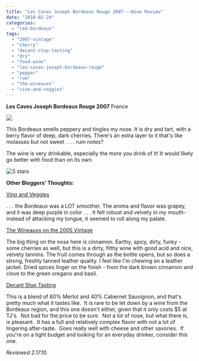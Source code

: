 ```yaml
---
title: "Les Caves Joseph Bordeaux Rouge 2007---Wine Review"
date: "2010-02-24"
categories: 
  - "red-bordeaux"
tags: 
  - "2007-vintage"
  - "cherry"
  - "decant-stop-tasting"
  - "dry"
  - "food-wine"
  - "les-caves-joseph-bordeaux-rouge"
  - "pepper"
  - "rum"
  - "the-wineauxs"
  - "vino-and-veggies"
---
```


**Les Caves Joseph Bordeaux Rouge 2007** France

![](http://www.rebeccagomezfarrell.com/gourmez/photos/lescavesjosephbordeaux.jpg)

This Bordeaux smells peppery and tingles my nose. It is dry and tart, with a berry flavor of deep, dark cherries. There's an extra layer to it that's like molasses but not sweet  . . . rum notes?

The wine is very drinkable, especially the more you drink of it! It would likely go better with food than on its own.

![3 stars](http://www.rebeccagomezfarrell.com/wp-content/uploads/2009/02/rating_avocado1.gif "rating_avocado1")

**Other Bloggers' Thoughts:**

[Vino and Veggies](http://vinoandveggies.blogspot.com/2010/01/dinner-1-vegetarian-bolognese-with.html)

. . . the Bordeaux was a LOT smoother. The aroma and flavor was grapey, and it was deep purple in color . . . It felt robust and velvety in my mouth-instead of attacking my tongue, it seemed to roll along my palate.

[The Wineauxs on the 2005 Vintage](http://thewineauxs.blogspot.com/2009/01/2005-les-caves-joseph-bordeaux-rouge.html)

The big thing on the nose here is cinnamon. Earthy, spicy, dirty, funky - some cherries as well, but this is a dirty, filthy wine with good acid and nice, velvety tannins. The fruit comes through as the bottle opens, but so does a strong, freshly tanned leather quality. I feel like I'm chewing on a leather jacket. Dried spices linger on the finish - from the dark brown cinnamon and clove to the green oregano and basil.

[Decant Stop Tasting](http://decantstoptasting.com/?p=10)

This is a blend of 60% Merlot and 40% Cabernet Sauvignon, and that's pretty much what it tastes like.  It is rare to be let down by a wine from the Bordeaux region, and this one doesn't either, given that it only costs $5 at TJ's.  Not bad for the price to be sure.  Not a lot of nose, but what there is, is pleasant.  It has a full and relatively complex flavor with not a lot of lingering after-taste.  Goes really well with cheese and other savories.  If you're on a tight budget and looking for an everyday drinker, consider this one.

_Reviewed 2.17.10._
